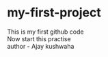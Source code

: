 # my-first-project
This is my first github code <br>
Now start this practise <br>
author - Ajay kushwaha
